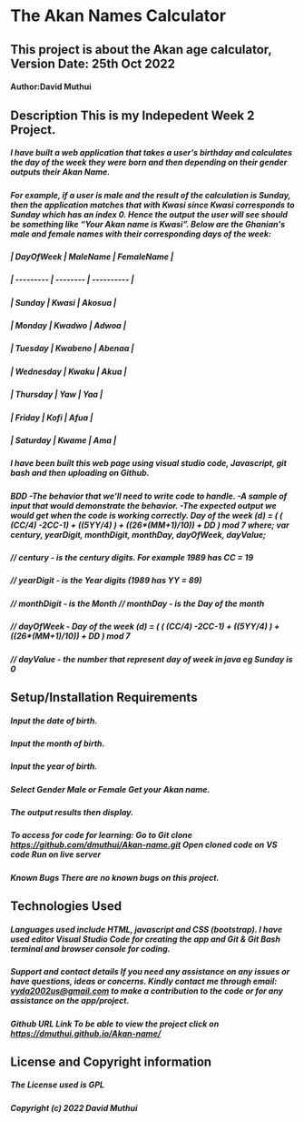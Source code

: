 # The Akan Names Calculator

## This project is about the Akan age calculator, Version Date: 25th Oct 2022

#### Author:David Muthui

## Description This is my Indepedent Week 2 Project.

##### I have built a web application that takes a user's birthday and calculates the day of the week they were born and then depending on their gender outputs their Akan Name.
##### For example, if a user is male and the result of the calculation is Sunday, then the application matches that with Kwasi since Kwasi corresponds to Sunday which has an index 0. Hence the output the user will see should be something like “Your Akan name is Kwasi”. Below are the Ghanian's male and female names with their corresponding days of the week:

##### | DayOfWeek       | MaleName | FemaleName |
##### | ---------       | -------- | ---------- |
##### | Sunday          | Kwasi    | Akosua     |
##### | Monday          | Kwadwo   | Adwoa      |
##### | Tuesday         | Kwabeno  | Abenaa     |
##### | Wednesday       | Kwaku    | Akua       |
##### | Thursday        | Yaw      | Yaa        |
##### | Friday          | Kofi     | Afua       |
##### | Saturday        | Kwame    | Ama        |

##### I have been built this web page using visual studio code, Javascript, git bash and then uploading on Github.

##### BDD -The behavior that we'll need to write code to handle. -A sample of input that would demonstrate the behavior. -The expected output we would get when the code is working correctly. Day of the week (d) = ( ( (CC/4) -2CC-1) + ((5YY/4) ) + ((26*(MM+1)/10)) + DD ) mod 7 where; var century, yearDigit, monthDigit, monthDay, dayOfWeek, dayValue; 
##### // century - is the century digits. For example 1989 has CC = 19 
##### // yearDigit - is the Year digits (1989 has YY = 89) 
##### // monthDigit - is the Month // monthDay - is the Day of the month 
##### // dayOfWeek - Day of the week (d) = ( ( (CC/4) -2CC-1) + ((5YY/4) ) + ((26*(MM+1)/10)) + DD ) mod 7 
##### // dayValue - the number that represent day of week in java eg Sunday is 0

## Setup/Installation Requirements

##### Input the date of birth.
##### Input the month of birth. 
##### Input the year of birth. 
##### Select Gender Male or Female Get your Akan name. 
##### The output results then display.

##### To access for code for learning: Go to Git clone https://github.com/dmuthui/Akan-name.git Open cloned code on VS code Run on live server

##### Known Bugs There are no known bugs on this project.

## Technologies Used 
##### Languages used include HTML, javascript and CSS (bootstrap). I have used editor Visual Studio Code for creating the app and Git & Git Bash terminal and browser console for coding.

##### Support and contact details If you need any assistance on any issues or have questions, ideas or concerns. Kindly contact me through email: vyda2002us@gmail.com to make a contribution to the code or for any assistance on the app/project.

##### Github URL Link To be able to view the project click on https://dmuthui.github.io/Akan-name/

## License and Copyright information
##### The License used is GPL
##### Copyright (c) 2022 David Muthui

